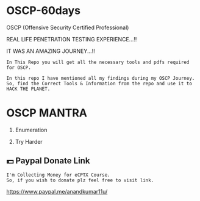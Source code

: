 # OSCP-60days
OSCP (Offensive Security Certified Professional)

REAL LIFE PENETRATION TESTING EXPERIENCE...!!

IT WAS AN AMAZING JOURNEY...!!

```
In This Repo you will get all the necessary tools and pdfs required for OSCP.
```
```
In this repo I have mentioned all my findings during my OSCP Journey.
So, find the Correct Tools & Information from the repo and use it to HACK THE PLANET.
```

# OSCP MANTRA

1. Enumeration

2. Try Harder

## :dollar: Paypal Donate Link
```
I'm Collecting Money for eCPTX Course. 
So, if you wish to donate plz feel free to visit link. 
```
https://www.paypal.me/anandkumar11u/
